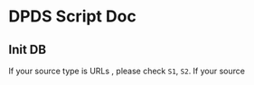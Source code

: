 # DPDS Script Doc

## Init DB

If your source type is URLs , please check `S1`, `S2`.
If your source